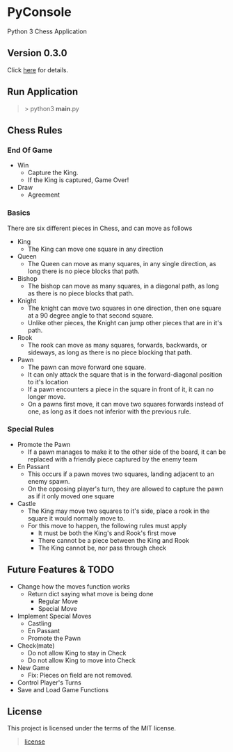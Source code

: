 # PyConsole
Python 3 Chess Application

## Version 0.3.0
Click [here](RELEASE-NOTES.md) for details.

## Run Application
> \> python3 __main__.py

## Chess Rules
### End Of Game
* Win
  * Capture the King.
  * If the King is captured, Game Over!
* Draw
  * Agreement
### Basics
There are six different pieces in Chess, and can move as follows
* King
  * The King can move one square in any direction
* Queen
  * The Queen can move as many squares, in any single direction, as long there is no piece blocks that path.
* Bishop
  * The bishop can move as many squares, in a diagonal path, as long as there is no piece blocks that path.
* Knight
  * The knight can move two squares in one direction, then one square at a 90 degree angle to that second square.
  * Unlike other pieces, the Knight can jump other pieces that are in it's path.
* Rook
  * The rook can move as many squares, forwards, backwards, or sideways, as long as there is no piece blocking that path.
* Pawn
  * The pawn can move forward one square.
  * It can only attack the square that is in the forward-diagonal position to it's location
  * If a pawn encounters a piece in the square in front of it, it can no longer move.
  * On a pawns first move, it can move two squares forwards instead of one, as long as it does not inferior with the previous rule.
### Special Rules
* Promote the Pawn
  * If a pawn manages to make it to the other side of the board, it can be replaced with a friendly piece captured by the enemy team
* En Passant
  * This occurs if a pawn moves two squares, landing adjacent to an enemy spawn.
  * On the opposing player's turn, they are allowed to capture the pawn as if it only moved one square
* Castle
  * The King may move two squares to it's side, place a rook in the square it would normally move to.
  * For this move to happen, the following rules must apply
    * It must be both the King's and Rook's first move
    * There cannot be a piece between the King and Rook
    * The King cannot be, nor pass through check

## Future Features & TODO
* Change how the moves function works
  * Return dict saying what move is being done
    * Regular Move
    * Special Move
* Implement Special Moves
  * Castling
  * En Passant
  * Promote the Pawn
* Check(mate)
  * Do not allow King to stay in Check
  * Do not allow King to move into Check
* New Game
  * Fix: Pieces on field are not removed.
* Control Player's Turns
* Save and Load Game Functions

## License
This project is licensed under the terms of the MIT license.
> [license](LICENSE.md)
